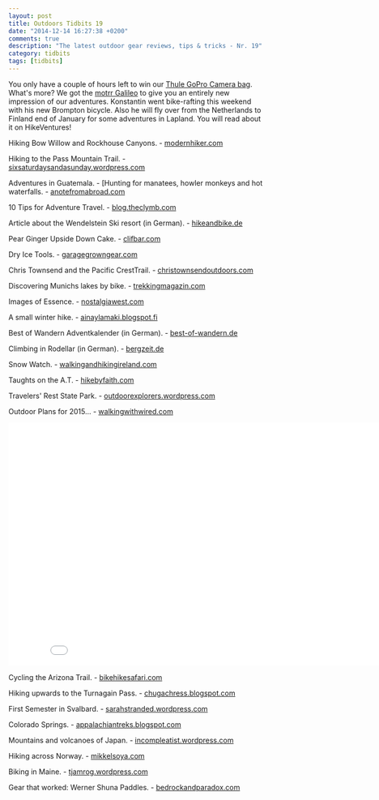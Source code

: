 ```yaml
---
layout: post
title: Outdoors Tidbits 19
date: "2014-12-14 16:27:38 +0200"
comments: true
description: "The latest outdoor gear reviews, tips & tricks - Nr. 19"
category: tidbits
tags: [tidbits]
---
```


You only have a couple of hours left to win our [Thule GoPro Camera bag](http://hikeventures.com/advent-calendar-giveaway-4/). What's more? We got the [motrr Galileo](http://motrr.com) to give you an entirely new impression of our adventures. Konstantin went bike-rafting this weekend with his new Brompton bicycle. Also he will fly over from the Netherlands to Finland end of January for some adventures in Lapland. You will read about it on HikeVentures!

Hiking Bow Willow and Rockhouse Canyons. - [modernhiker.com](http://www.modernhiker.com/2014/12/08/hiking-bow-willow-and-rockhouse-canyons-anza-borrego-desert-state-park)

Hiking to the Pass Mountain Trail. - [sixsaturdaysandasunday.wordpress.com](http://sixsaturdaysandasunday.wordpress.com/2014/12/12/pass-mountain-trail)

Adventures in Guatemala. - [Hunting for manatees, howler monkeys and hot waterfalls. - [anotefromabroad.com](http://anotefromabroad.com/2014/12/12/guatemala-hunting-for-manatees-howler-monkeys-and-hot-waterfalls)

10 Tips for Adventure Travel. - [blog.theclymb.com](http://blog.theclymb.com/passions/places-and-adventure-travel/10-tips-adventure-travel/)

Article about the Wendelstein Ski resort (in German). - [hikeandbike.de](http://hikeandbike.de/2014/08/25/wendelstein-skigebiet/)

Pear Ginger Upside Down Cake. - [clifbar.com](http://bit.ly/CLIFBar_PearGingerCake)

Dry Ice Tools. - [garagegrowngear.com](http://www.garagegrowngear.com/collections/dry-ice-tools)

Chris Townsend and the Pacific CrestTrail. - [christownsendoutdoors.com](http://www.christownsendoutdoors.com/2014/12/the-pacific-crest-trail.html)

Discovering Munichs lakes by bike. - [trekkingmagazin.com](http://www.trekkingmagazin.com/ratgeber/muenchens-seenlandschaft-mit-dem-rad-entdecken)

Images of Essence. - [nostalgiawest.com](http://www.nostalgiawest.com/blog/2014/12/images-of-essence)

A small winter hike. - [ainaylamaki.blogspot.fi](http://ainaylamaki.blogspot.fi/2014/12/pieni-talvinen-retki.html)

Best of Wandern Adventkalender (in German). - [best-of-wandern.de](http://www.best-of-wandern.de/index.php/aktionen/adventskalender/14-12)

Climbing in Rodellar (in German). - [bergzeit.de](http://www.bergzeit.de/magazin/klettern-rodellar-spanien/)

Snow Watch. - [walkingandhikingireland.com](http://www.walkingandhikingireland.com/snow-watch-winter-20142015/)

Taughts on the A.T. - [hikebyfaith.com](http://hikebyfaith.com/2014/12/12/the-a-t-taught-me-to-live-but-its-not-over)

Travelers' Rest State Park. - [outdoorexplorers.wordpress.com](http://outdoorexplorers.wordpress.com/2014/12/12/winter-ecology-at-travelers-rest-state-park)

Outdoor Plans for 2015... - [walkingwithwired.com](http://www.walkingwithwired.com/2014/12/on-horizon-for-2015.html)

<iframe width="853" height="480" src="//www.youtube.com/embed/evrw94sApUo" frameborder="0" allowfullscreen></iframe>

Cycling the Arizona Trail. - [bikehikesafari.com](http://bikehikesafari.com/2014/12/11/cycling-the-arizona-trail-ranches-and-pueblos)

Hiking upwards to the Turnagain Pass. - [chugachress.blogspot.com](http://chugachress.blogspot.com/2014/12/reports-of-decent-snow-up-high-and.html)

First Semester in Svalbard. - [sarahstranded.wordpress.com](http://sarahstranded.wordpress.com/2014/12/11/the-first-semester-in-svalbard)

Colorado Springs. - [appalachiantreks.blogspot.com](http://appalachiantreks.blogspot.com/2014/12/colorado-springs.html)

Mountains and volcanoes of Japan. - [incompleatist.wordpress.com](http://incompleatist.wordpress.com/2014/12/07/mountains-and-volcanoes-of-japan-autumn-2014)

Hiking across Norway. - [mikkelsoya.com](http://mikkelsoya.com/2014/12/07/hiking-across-norway)

Biking in Maine. - [tjamrog.wordpress.com](http://tjamrog.wordpress.com/2014/12/06/you-gotta-like-slush-and-mud-to-be-biking-in-maine-right-now)

Gear that worked: Werner Shuna Paddles. - [bedrockandparadox.com](http://bedrockandparadox.com/2014/12/08/shit-that-works-week-werner-shuna)
